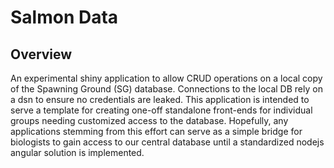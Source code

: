 
Salmon Data
===========

Overview
--------

An experimental shiny application to allow CRUD operations on a local copy of the Spawning Ground (SG) database. Connections to the local DB rely on a dsn to ensure no credentials are leaked. This application is intended to serve a template for creating one-off standalone front-ends for individual groups needing customized access to the database. Hopefully, any applications stemming from this effort can serve as a simple bridge for biologists to gain access to our central database until a standardized nodejs angular solution is implemented.
